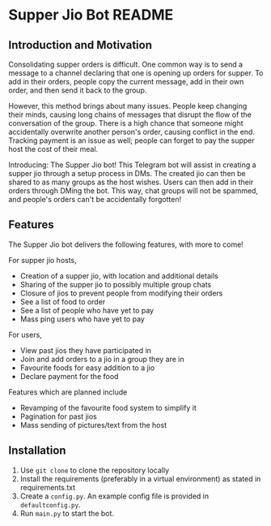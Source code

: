 # Supper Jio Bot README

## Introduction and Motivation

Consolidating supper orders is difficult. One common way is to send a message to a channel declaring that one is opening
up orders for supper. To add in their orders, people copy the current message, add in their own order, and then send it
back to the group.

However, this method brings about many issues. People keep changing their minds, causing long chains of messages that 
disrupt the flow of the conversation of the group. There is a high chance that someone might accidentally overwrite
another person's order, causing conflict in the end. Tracking payment is an issue as well; people can forget to pay the
supper host the cost of their meal.

Introducing: The Supper Jio bot! This Telegram bot will assist in creating a supper jio through a setup process in
DMs. The created jio can then be shared to as many groups as the host wishes. Users can then add in their orders through
DMing the bot. This way, chat groups will not be spammed, and people's orders can't be accidentally forgotten!

## Features

The Supper Jio bot delivers the following features, with more to come!

For supper jio hosts,
* Creation of a supper jio, with location and additional details
* Sharing of the supper jio to possibly multiple group chats
* Closure of jios to prevent people from modifying their orders
* See a list of food to order
* See a list of people who have yet to pay
* Mass ping users who have yet to pay

For users,
* View past jios they have participated in
* Join and add orders to a jio in a group they are in
* Favourite foods for easy addition to a jio
* Declare payment for the food

Features which are planned include
* Revamping of the favourite food system to simplify it
* Pagination for past jios
* Mass sending of pictures/text from the host

## Installation 

1. Use `git clone` to clone the repository locally
2. Install the requirements (preferably in a virtual environment) as stated in requirements.txt
3. Create a `config.py`. An example config file is provided in `defaultconfig.py`.
4. Run `main.py` to start the bot.